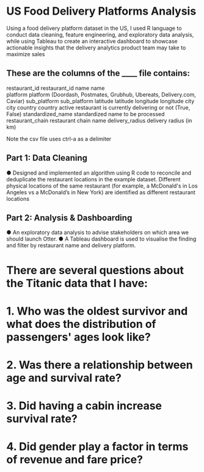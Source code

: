 # US Food Delivery Platforms Analysis

Using a food delivery platform dataset in the US, I used R language to conduct data cleaning, feature engineering, and exploratory data analysis, while using Tableau to create an interactive dashboard to showcase actionable insights that the delivery analytics product team may take to maximize sales

## These are the columns of the ____ file contains:

restaurant_id       restaurant_id
name                name  
platform            platform
                    (Doordash, Postmates, Grubhub, Ubereats, Delivery.com, Caviar)
sub_platform        sub_platform
latitude            latitude
longitude           longitude
city                city
country             country
active              restaurant is currently delivering or not
                    (True, False)
standardized_name   standardized name to be processed
restaurant_chain    restaurant chain name
delivery_radius     delivery radius (in km)

Note the csv file uses ctrl-a as a delimiter

## Part 1: Data Cleaning 

● Designed and implemented an algorithm using R code to reconcile and deduplicate the restaurant locations in the example dataset. Different physical locations of the same restaurant (for example, a McDonald's in Los Angeles vs a McDonald’s in New York) are identified as different restaurant locations

## Part 2: Analysis & Dashboarding

● An exploratory data analysis to advise stakeholders on which area we should launch Otter. 
● A Tableau dashboard is used to visualise the finding and filter by restaurant name and delivery platform.


# There are several questions about the Titanic data that I have:

# 1. Who was the oldest survivor and what does the distribution of passengers' ages look like?
# 2. Was there a relationship between age and survival rate?
# 3. Did having a cabin increase survival rate?
# 4. Did gender play a factor in terms of revenue and fare price?
